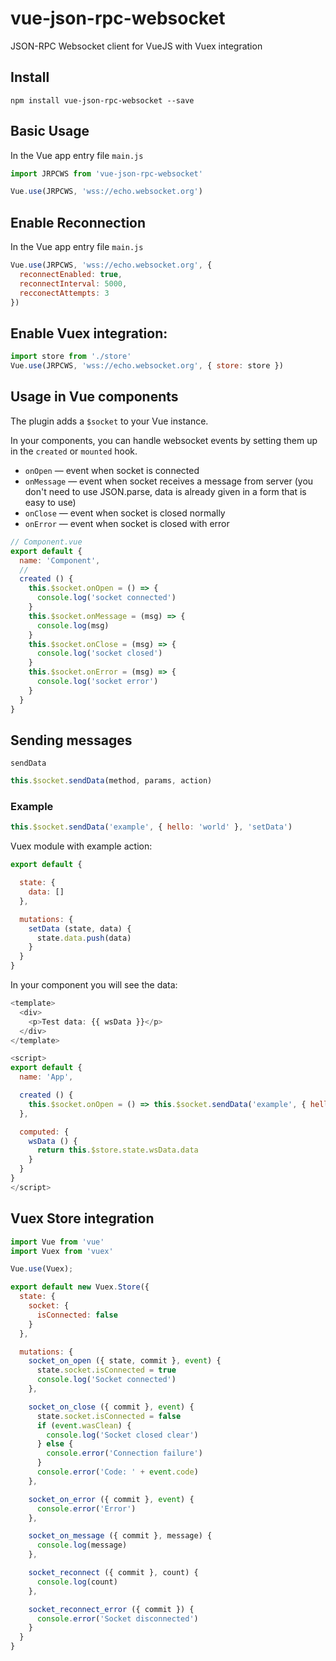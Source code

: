 # vue-json-rpc-websocket
JSON-RPC Websocket client for VueJS with Vuex integration

## Install

```
npm install vue-json-rpc-websocket --save
```

## Basic Usage

In the Vue app entry file `main.js`
```js
import JRPCWS from 'vue-json-rpc-websocket'

Vue.use(JRPCWS, 'wss://echo.websocket.org')
```

## Enable Reconnection
In the Vue app entry file `main.js`
```js
Vue.use(JRPCWS, 'wss://echo.websocket.org', {
  reconnectEnabled: true,
  reconnectInterval: 5000,
  recconectAttempts: 3
})
```

## Enable Vuex integration:

``` js
import store from './store'
Vue.use(JRPCWS, 'wss://echo.websocket.org', { store: store })
```

## Usage in Vue components

The plugin adds a `$socket` to your Vue instance.

In your components, you can handle websocket events by setting them up in the `created` or `mounted` hook.
- `onOpen` — event when socket is connected
- `onMessage` — event when socket receives a message from server
   (you don't need to use JSON.parse, data is already given in a form that is easy to use)
- `onClose` — event when socket is closed normally
- `onError` — event when socket is closed with error

```js
// Component.vue
export default {
  name: 'Component',
  //
  created () {
    this.$socket.onOpen = () => {
      console.log('socket connected')
    }
    this.$socket.onMessage = (msg) => {
      console.log(msg)
    }
    this.$socket.onClose = (msg) => {
      console.log('socket closed')
    }
    this.$socket.onError = (msg) => {
      console.log('socket error')
    }
  }
}
```

## Sending messages

`sendData`

```js
this.$socket.sendData(method, params, action)
```

### Example
```js
this.$socket.sendData('example', { hello: 'world' }, 'setData')
```
Vuex module with example action:

```js
export default {

  state: {
    data: []
  },

  mutations: {
    setData (state, data) {
      state.data.push(data)
    }
  }
}
```

In your component you will see the data:
```js
<template>
  <div>
    <p>Test data: {{ wsData }}</p>
  </div>
</template>

<script>
export default {
  name: 'App',

  created () {
    this.$socket.onOpen = () => this.$socket.sendData('example', { hello: 'world' }, 'setData')
  },

  computed: {
    wsData () {
      return this.$store.state.wsData.data
    }
  }
}
</script>
```

## Vuex Store integration

```js
import Vue from 'vue'
import Vuex from 'vuex'

Vue.use(Vuex);

export default new Vuex.Store({
  state: {
    socket: {
      isConnected: false
    }
  },

  mutations: {
    socket_on_open ({ state, commit }, event) {
      state.socket.isConnected = true
      console.log('Socket connected')
    },

    socket_on_close ({ commit }, event) {
      state.socket.isConnected = false
      if (event.wasClean) {
        console.log('Socket closed clear')
      } else {
        console.error('Connection failure')
      }
      console.error('Code: ' + event.code)
    },

    socket_on_error ({ commit }, event) {
      console.error('Error')
    },

    socket_on_message ({ commit }, message) {
      console.log(message)
    },

    socket_reconnect ({ commit }, count) {
      console.log(count)
    },

    socket_reconnect_error ({ commit }) {
      console.error('Socket disconnected')
    }
  }
}

```
